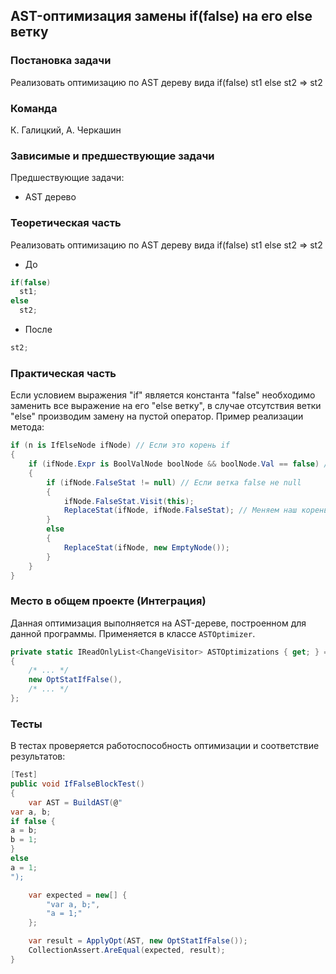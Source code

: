 ## AST-оптимизация замены if(false) на его else ветку

### Постановка задачи
Реализовать оптимизацию по AST дереву вида if(false) st1 else st2 => st2

### Команда
К. Галицкий, А. Черкашин

### Зависимые и предшествующие задачи
Предшествующие задачи:
* AST дерево

### Теоретическая часть
Реализовать оптимизацию по AST дереву вида if(false) st1 else st2 => st2
  * До
  ```csharp
  if(false)
    st1;
  else
    st2;
  ```
  * После
  ```csharp
  st2;
  ```

### Практическая часть
Если условием выражения "if" является константа "false" необходимо заменить все выражение на его "else ветку", в случае отсутствия ветки "else" производим замену на пустой оператор.
Пример реализации метода:

```csharp
if (n is IfElseNode ifNode) // Если это корень if
{
    if (ifNode.Expr is BoolValNode boolNode && boolNode.Val == false) // Если выражение == false
    {
        if (ifNode.FalseStat != null) // Если ветка false не null
        {
            ifNode.FalseStat.Visit(this);
            ReplaceStat(ifNode, ifNode.FalseStat); // Меняем наш корень на ветку else
        }
        else
        {
            ReplaceStat(ifNode, new EmptyNode());
        }
    }
}
```

### Место в общем проекте (Интеграция)
Данная оптимизация выполняется на AST-дереве, построенном для данной программы. Применяется в классе `ASTOptimizer`.
```csharp
private static IReadOnlyList<ChangeVisitor> ASTOptimizations { get; } = new List<ChangeVisitor>
{
    /* ... */
    new OptStatIfFalse(),
    /* ... */
};
```


### Тесты
В тестах проверяется работоспособность оптимизации и соответствие результатов:
```csharp
[Test]
public void IfFalseBlockTest()
{
    var AST = BuildAST(@"
var a, b;
if false {
a = b;
b = 1;
}
else
a = 1;
");

    var expected = new[] {
        "var a, b;",
        "a = 1;"
    };

    var result = ApplyOpt(AST, new OptStatIfFalse());
    CollectionAssert.AreEqual(expected, result);
}
```
